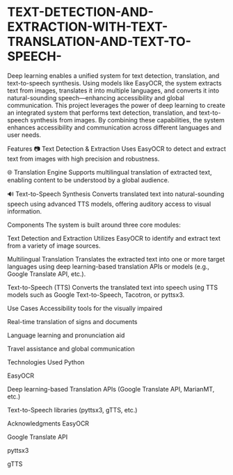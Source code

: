 # TEXT-DETECTION-AND-EXTRACTION-WITH-TEXT-TRANSLATION-AND-TEXT-TO-SPEECH-
Deep learning enables a unified system for text detection, translation, and text-to-speech synthesis. Using models like EasyOCR, the system extracts text from images, translates it into multiple languages, and converts it into natural-sounding speech—enhancing accessibility and global communication. This project leverages the power of deep learning to create an integrated system that performs text detection, translation, and text-to-speech synthesis from images. By combining these capabilities, the system enhances accessibility and communication across different languages and user needs.

Features 📷 Text Detection & Extraction Uses EasyOCR to detect and extract text from images with high precision and robustness.

🌐 Translation Engine Supports multilingual translation of extracted text, enabling content to be understood by a global audience.

🔊 Text-to-Speech Synthesis Converts translated text into natural-sounding speech using advanced TTS models, offering auditory access to visual information.

Components The system is built around three core modules:

Text Detection and Extraction Utilizes EasyOCR to identify and extract text from a variety of image sources.

Multilingual Translation Translates the extracted text into one or more target languages using deep learning-based translation APIs or models (e.g., Google Translate API, etc.).

Text-to-Speech (TTS) Converts the translated text into speech using TTS models such as Google Text-to-Speech, Tacotron, or pyttsx3.

Use Cases Accessibility tools for the visually impaired

Real-time translation of signs and documents

Language learning and pronunciation aid

Travel assistance and global communication

Technologies Used Python

EasyOCR

Deep learning-based Translation APIs (Google Translate API, MarianMT, etc.)

Text-to-Speech libraries (pyttsx3, gTTS, etc.)

Acknowledgments EasyOCR

Google Translate API

pyttsx3

gTTS

